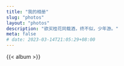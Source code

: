 ```yaml
---
title: "我的相册"
slug: "photos"
layout: "photos"
description: "欲买桂花同载酒，终不似，少年游。"
meta: false
# date: 2023-03-14T21:05:29+08:00
---
```


<script src="//tokinx.github.io/ViewImage/view-image.min.js"></script>
<script>
    window.ViewImage && ViewImage.init('.content img');
</script>

<script>
    jQuery(document).ready(function () {
        jQuery.viewImage({
        'target' : '.view-image img', //需要使用ViewImage的图片
        'exclude': '.exclude img',    //要排除的图片
        'delay'  : 300                //延迟时间
        });
    });
    </script>

{{< album >}}